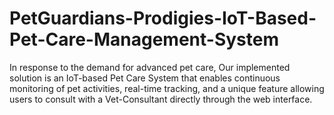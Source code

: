 # PetGuardians-Prodigies-IoT-Based-Pet-Care-Management-System
In response to the demand for advanced pet care, Our implemented solution is an IoT-based Pet Care System that enables continuous monitoring of pet activities, real-time tracking, and a unique feature allowing users to consult with a Vet-Consultant directly through the web interface.
